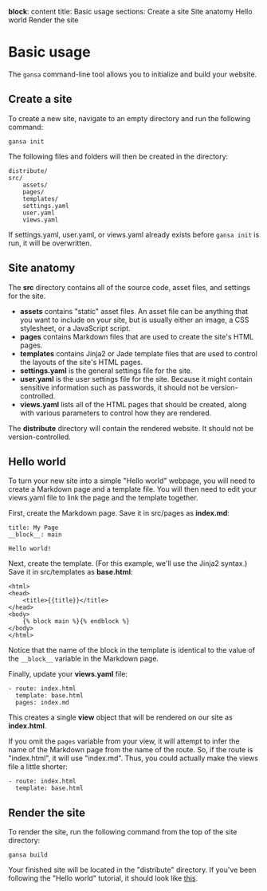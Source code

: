 __block__: content
title: Basic usage
sections: Create a site
          Site anatomy
          Hello world
          Render the site

Basic usage
===========

The `gansa` command-line tool allows you to initialize and build your website.

Create a site
-------------

To create a new site, navigate to an empty directory and run the following command:

`gansa init`

The following files and folders will then be created in the directory:

    distribute/
    src/
        assets/
        pages/
        templates/
        settings.yaml
        user.yaml
        views.yaml

If settings.yaml, user.yaml, or views.yaml already exists before `gansa init` is run, it will be overwritten. 

Site anatomy
------------
The **src** directory contains all of the source code, asset files, and settings for the site.

* **assets** contains "static" asset files. An asset file can be anything that you want to include on your site, but is usually either an image, a CSS stylesheet, or a JavaScript script.
* **pages** contains Markdown files that are used to create the site's HTML pages.
* **templates** contains Jinja2 or Jade template files that are used to control the layouts of the site's HTML pages.
* **settings.yaml** is the general settings file for the site.
* **user.yaml** is the user settings file for the site. Because it might contain sensitive information such as passwords, it should not be version-controlled.
* **views.yaml** lists all of the HTML pages that should be created, along with various parameters to control how they are rendered.

The **distribute** directory will contain the rendered website. It should not be version-controlled.

Hello world
-----------

To turn your new site into a simple "Hello world" webpage, you will need to create a Markdown page and a template file. You will then need to edit your views.yaml file to link the page and the template together.

First, create the Markdown page. Save it in src/pages as **index.md**:

    title: My Page
    __block__: main

    Hello world!


Next, create the template. (For this example, we'll use the Jinja2 syntax.) Save it in src/templates as **base.html**:

    <html>
    <head>
        <title>{{title}}</title>
    </head>
    <body>
	    {% block main %}{% endblock %}
    </body>
    </html>


Notice that the name of the block in the template is identical to the value of the `__block__` variable in the Markdown page.

Finally, update your **views.yaml** file:

    - route: index.html
      template: base.html
      pages: index.md

This creates a single **view** object that will be rendered on our site as **index.html**.

If you omit the `pages` variable from your view, it will attempt to infer the name of the Markdown page from the name of the route. So, if the route is "index.html", it will use "index.md". Thus, you could actually make the views file a little shorter:

    - route: index.html
      template: base.html

Render the site
---------------

To render the site, run the following command from the top of the site directory:

`gansa build`

Your finished site will be located in the "distribute" directory. If you've been following the "Hello world" tutorial, it should look like [this](files/hello.html).
